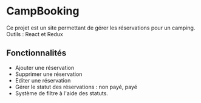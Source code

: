 # CampBooking

Ce projet est un site permettant de gérer les réservations pour un camping. 
Outils : React et Redux

## Fonctionnalités

- Ajouter une réservation
- Supprimer une réservation
- Editer une réservation
- Gérer le statut des réservations : non payé, payé
- Système de filtre à l'aide des statuts.
